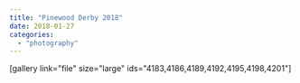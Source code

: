 ```yaml
---
title: "Pinewood Derby 2018"
date: 2018-01-27
categories: 
  - "photography"
---
```


\[gallery link="file" size="large" ids="4183,4186,4189,4192,4195,4198,4201"\]
